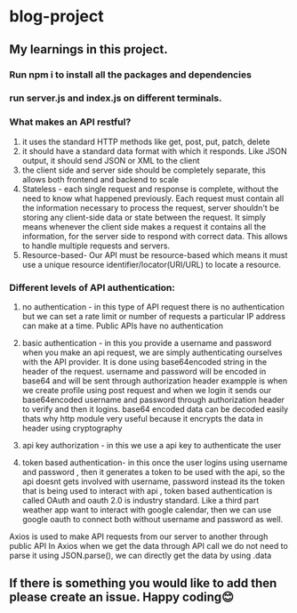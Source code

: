 # blog-project
## My learnings in this project.

### Run npm i to install all the packages and dependencies
### run server.js and index.js on different terminals.

### What makes an API restful?
1. it uses the standard HTTP methods like get, post, put, patch, delete
2. it should have a standard data format with which it responds. Like JSON output, it should send JSON or XML to the client
3. the client side and server side should be completely separate, this allows both frontend and backend to scale
4. Stateless - each single request and response is complete, without the need to know what happened previously. Each request must contain all the information necessary to process the request, server shouldn't be storing any client-side data or state between the request. It simply means whenever the client side makes a request it contains all the information, for the server side to respond with correct data. This allows to handle multiple requests and servers.
5. Resource-based- Our API must be resource-based which means it must use a unique resource identifier/locator(URI/URL) to locate a resource.

### Different levels of API authentication:
1. no authentication - in this type of API request there is no authentication but we can set a rate limit or number of requests a particular IP address can make at a time. Public APIs have no authentication

2. basic authentication -  in this you provide a username and password when you make an api request, we are simply authenticating ourselves with the API provider. It is done using base64encoded string in the header of the request. username and password will be encoded in base64 and will be sent through authorization header exampple is when we create profile using post request and when we login it sends our base64encoded username and password through authorization header to verify and then it logins. base64 encoded data can be decoded easily thats why http module very useful because it encrypts the data in header using cryptography

3. api key authorization - in this we use a api key to authenticate the user 

4. token based authentication- in this once the user logins using username and password , then it generates a token to be used with the api, so the api doesnt gets involved with username, password instead its the token that is being used to interact with api , token based authentication is called OAuth and oauth 2.0 is industry standard. Like a third part weather app want to interact with google calendar, then we can use google oauth to connect both without username and password as well.

Axios is used to make API requests from our server to another through public API
In Axios when we get the data through API call we do not need to parse it using JSON.parse(), we can directly get the data by using .data 

## If there is something you would like to add then please create an issue. Happy coding😊

